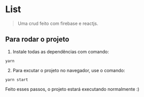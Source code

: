 # List

> Uma crud feito com firebase e reactjs.

## Para rodar o projeto

1. Instale todas as dependências com comando:

```
yarn
```

2. Para excutar o projeto no navegador, use o comando:

```
yarn start
```

Feito esses passos, o projeto estará executando normalmente :)
